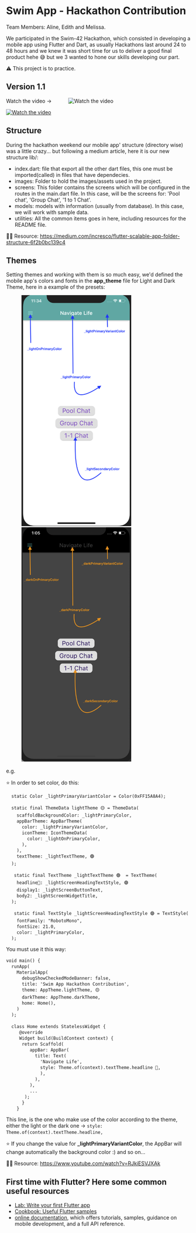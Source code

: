 # Swim App - Hackathon Contribution

Team Members: Aline, Edith and Melissa.

We participated in the Swim-42 Hackathon, which consisted in developing a mobile app using Flutter and Dart, as usually Hackathons last around 24 to 48 hours and we knew it was short time for us to deliver a good final product hehe 😅 but we 3 wanted to hone our skills developing our part.

⚠️ This project is to practice.

## Version 1.1
Watch the video -> 
<img src="https://img.youtube.com/vi/1WTmi9VtjYE/2.jpg" alt="Watch the video" href="https://youtu.be/1WTmi9VtjYE" width="260" HSPACE="42"/> 

[![Watch the video](https://img.youtube.com/vi/1WTmi9VtjYE/2.jpg)](https://youtu.be/1WTmi9VtjYE)

## Structure

During the hackathon weekend our mobile app' structure (directory wise) was a little crazy... but following a medium article, here it is our new structure lib/:

- index.dart: file that export all the other dart files, this one must be imported(called) in files that have dependecies.
- images: Folder to hold the images/assets used in the project.
- screens: This folder contains the screens which will be configured in the routes in the main.dart file.
   In this case, will be the screens for: 'Pool chat', 'Group Chat', '1 to 1 Chat'.  
- models: models with information (usually from database).
   In this case, we will work with sample data.  
- utilities: All the common items goes in here, including resources for the README file.


🏴‍☠️ Resource: https://medium.com/incresco/flutter-scalable-app-folder-structure-6f2b0bc139c4



## Themes

Setting themes and working with them is so much easy, we'd defined the mobile app's colors and fonts in the **app_theme** file for Light and Dark Theme, here in a example of the presets:

<img src="https://github.com/42-swim-hackaton/swim_flutter_app/blob/master/lib/utilities/resources/Light-Theme.png" alt="Light Theme" width="300" HSPACE="42"/>  <img src="https://github.com/42-swim-hackaton/swim_flutter_app/blob/master/lib/utilities/resources/Dark-Theme.png" alt="Dark Theme" width="300" HSPACE="42"/>

e.g.

⭐️ In order to set color, do this:

```
  static Color _lightPrimaryVariantColor = Color(0xFF15A8A4);

  static final ThemeData lightTheme 🟡 = ThemeData(
    scaffoldBackgroundColor: _lightPrimaryColor,
    appBarTheme: AppBarTheme(
      color: _lightPrimaryVariantColor,
      iconTheme: IconThemeData(
        color: _lightOnPrimaryColor,
      ),
    ),
    textTheme: _lightTextTheme, 🟢
  );
  
   static final TextTheme _lightTextTheme 🟢  = TextTheme(
    headline🔵: _lightScreenHeadingTextStyle, 🟣
    display1: _lightScreenButtonText,
    body2: _lightScreenWidgetTitle, 
  );
  
   static final TextStyle _lightScreenHeadingTextStyle 🟣 = TextStyle(
    fontFamily: "RobotoMono",  
    fontSize: 21.0,
    color: _lightPrimaryColor,
  );
```

   You must use it this way:
```
void main() {
  runApp(
    MaterialApp(
      debugShowCheckedModeBanner: false,
      title: 'Swim App Hackathon Contribution',
      theme: AppTheme.lightTheme, 🟡
      darkTheme: AppTheme.darkTheme,
      home: Home(),
    )
  );
  
  class Home extends StatelessWidget {
     @override
     Widget build(BuildContext context) {
      return Scaffold(
         appBar: AppBar(
           title: Text(
             'Navigate Life',
             style: Theme.of(context).textTheme.headline 🔵,
             ),
           ),
         ),
         ...
       );
      }
    }
```
   This line, is the one who make use of the color according to the theme, either the light or the dark one -> ```style: Theme.of(context).textTheme.headline,```

⭐️ If you change the value for **_lightPrimaryVariantColor**, the AppBar will change automatically the background color :) and so on...


🏴‍☠️ Resource: https://www.youtube.com/watch?v=RJkiESVJXAk

## First time with Flutter? Here some common useful resources

- [Lab: Write your first Flutter app](https://flutter.dev/docs/get-started/codelab)
- [Cookbook: Useful Flutter samples](https://flutter.dev/docs/cookbook)
- [online documentation](https://flutter.dev/docs), which offers tutorials, samples, guidance on mobile development, and a full API reference.

